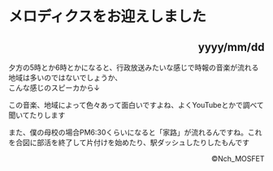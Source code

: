 # メロディクスをお迎えしました

<h2><div align="right">yyyy/mm/dd</div></h2>

<!-- 記事ここから -->

夕方の5時とか6時とかになると、行政放送みたいな感じで時報の音楽が流れる地域は多いのではないでしょうか、  
こんな感じのスピーカから↓

<!-- 画像挿入 -->

この音楽、地域によって色々あって面白いですよね、よくYouTubeとかで調べて聞いてたりします

また、僕の母校の場合PM6:30くらいになると「家路」が流れるんですね。これを合図に部活を終了して片付けを始めたり、駅ダッシュしたりしたもんです



<!-- 記事ここまで -->

<footer><div align="right">©Nch_MOSFET</div></footer>

<!-- 画像を入れる時は
<img src="パス" alt="" width="75%" border="4">
<img src="./../img/" alt="" width="75%" border="4">
-->

<!-- Twitterのツイートを埋め込むときは公式の埋め込みリンクをそのまま貼るだけで良い -->
